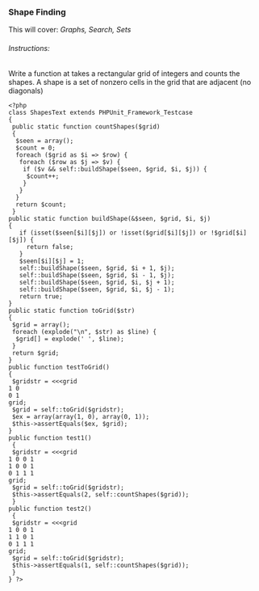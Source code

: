 ### Shape Finding

This will cover: *Graphs, Search, Sets*

###### Instructions:

Write a function at takes a rectangular grid of integers and counts the shapes. A shape is a set of nonzero cells in the grid that are adjacent (no diagonals)


````
<?php
class ShapesText extends PHPUnit_Framework_Testcase
{
 public static function countShapes($grid)
 {
  $seen = array();
  $count = 0;
  foreach ($grid as $i => $row) {
   foreach ($row as $j => $v) {
    if ($v && self::buildShape($seen, $grid, $i, $j)) {
     $count++;
    }
   }
  }
  return $count;
 }
public static function buildShape(&$seen, $grid, $i, $j)
{
   if (isset($seen[$i][$j]) or !isset($grid[$i][$j]) or !$grid[$i][$j]) {
     return false;
   }
   $seen[$i][$j] = 1;
   self::buildShape($seen, $grid, $i + 1, $j);
   self::buildShape($seen, $grid, $i - 1, $j);
   self::buildShape($seen, $grid, $i, $j + 1);
   self::buildShape($seen, $grid, $i, $j - 1);
   return true;
}
public static function toGrid($str)
{
 $grid = array();
 foreach (explode("\n", $str) as $line) {
  $grid[] = explode(' ', $line);
 }
 return $grid;
}
public function testToGrid()
{
 $gridstr = <<<grid
1 0
0 1
grid;
 $grid = self::toGrid($gridstr);
 $ex = array(array(1, 0), array(0, 1));
 $this->assertEquals($ex, $grid);
}
public function test1()
 {
 $gridstr = <<<grid
1 0 0 1
1 0 0 1
0 1 1 1
grid;
 $grid = self::toGrid($gridstr);
 $this->assertEquals(2, self::countShapes($grid));
 }
public function test2()
 {
 $gridstr = <<<grid
1 0 0 1
1 1 0 1
0 1 1 1
grid;
 $grid = self::toGrid($gridstr);
 $this->assertEquals(1, self::countShapes($grid));
 }
} ?>
````
